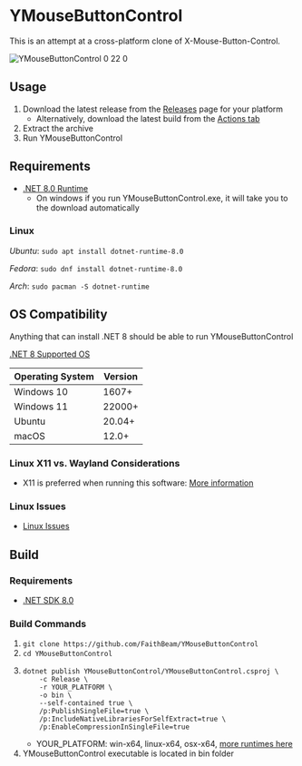 # YMouseButtonControl

This is an attempt at a cross-platform clone of X-Mouse-Button-Control.

![YMouseButtonControl 0 22 0](https://github.com/user-attachments/assets/a42266b8-dead-4dfd-b894-2deba1e9aa7e)

## Usage

1. Download the latest release from the [Releases](https://github.com/FaithBeam/YMouseButtonControl/releases) page for your platform
     * Alternatively, download the latest build from the [Actions tab](https://github.com/FaithBeam/YMouseButtonControl/actions)
2. Extract the archive
3. Run YMouseButtonControl

## Requirements

* [.NET 8.0 Runtime](https://dotnet.microsoft.com/en-us/download/dotnet/8.0)
  * On windows if you run YMouseButtonControl.exe, it will take you to the download automatically

### Linux

*Ubuntu*: ```sudo apt install dotnet-runtime-8.0```

*Fedora*: ```sudo dnf install dotnet-runtime-8.0```

*Arch*: ```sudo pacman -S dotnet-runtime```

## OS Compatibility

Anything that can install .NET 8 should be able to run YMouseButtonControl

[.NET 8 Supported OS](https://github.com/dotnet/core/blob/main/release-notes/8.0/supported-os.md)

| **Operating System** | **Version** |
|----------------------|-------------|
| Windows 10           | 1607+       |
| Windows 11           | 22000+      |
| Ubuntu               | 20.04+      |
| macOS                | 12.0+       |

### Linux X11 vs. Wayland Considerations

* X11 is preferred when running this software: [More information](https://github.com/FaithBeam/YMouseButtonControl/wiki/Linux-X11-vs-Wayland-Considerations)

### Linux Issues

* [Linux Issues](https://github.com/FaithBeam/YMouseButtonControl/wiki/Linux-Issues)

## Build

### Requirements

* [.NET SDK 8.0](https://dotnet.microsoft.com/en-us/download/visual-studio-sdks)

### Build Commands

1. `git clone https://github.com/FaithBeam/YMouseButtonControl`
2. `cd YMouseButtonControl`
3. ```
   dotnet publish YMouseButtonControl/YMouseButtonControl.csproj \
       -c Release \
       -r YOUR_PLATFORM \
       -o bin \
       --self-contained true \
       /p:PublishSingleFile=true \
       /p:IncludeNativeLibrariesForSelfExtract=true \
       /p:EnableCompressionInSingleFile=true

   ```
    * YOUR_PLATFORM: win-x64, linux-x64, osx-x64, [more runtimes here](https://learn.microsoft.com/en-us/dotnet/core/rid-catalog)
4. YMouseButtonControl executable is located in bin folder
